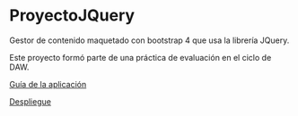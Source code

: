 # ProyectoJQuery
Gestor de contenido maquetado con bootstrap 4 que usa la librería JQuery. 

Este proyecto formó parte de una práctica de evaluación en el ciclo de DAW.

[Guía de la aplicación](https://arturobarbaro.github.io/mypages/guide.html)

[Despliegue](https://arturobarbaro.github.io/mypages/)
